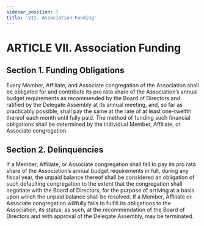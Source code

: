 ```yaml
---
sidebar_position: 7
title: 'VII. Association Funding'
---
```


# ARTICLE VII. Association Funding

## Section 1. Funding Obligations

Every Member, Affiliate, and Associate congregation of the Association shall be obligated for and contribute its pro rata share of the Association’s annual budget requirements as recommended by the Board of Directors and ratified by the Delegate Assembly at its annual meeting, and, so far as practicably possible, shall pay the same at the rate of at least one-twelfth thereof each month until fully paid. The method of funding such financial obligations shall be determined by the individual Member, Affiliate, or Associate congregation.

## Section 2. Delinquencies

If a Member, Affiliate, or Associate congregation shall fail to pay its pro rata share of the Association’s annual budget requirements in full, during any fiscal year, the unpaid balance thereof shall be considered an obligation of such defaulting congregation to the extent that the congregation shall negotiate with the Board of Directors, for the purpose of arriving at a basis upon which the unpaid balance shall be resolved. If a Member, Affiliate or Associate congregation willfully fails to fulfill its obligations to the Association, its status, as such, at the recommendation of the Board of Directors and with approval of the Delegate Assembly, may be terminated.


